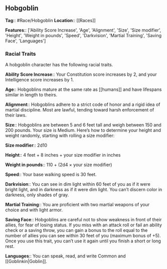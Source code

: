 ## Hobgoblin 
**Tag**:: #Race/Hobgoblin
**Location**:: [[Races]]

**Features**:: ['Ability Score Increase', 'Age', 'Alignment', 'Size', 'Size modifier', 'Height', 'Weight in pounds', 'Speed', 'Darkvision', 'Martial Training', 'Saving Face', 'Languages']
### Racial Traits

A hobgoblin character has the following racial traits.

**Ability Score Increase**:: Your Constitution score increases by 2, and your Intelligence score increases by 1.

**Age**:: Hobgoblins mature at the same rate as [[humans]] and have lifespans similar in length to theirs.

**Alignment**:: Hobgoblins adhere to a strict code of honor and a rigid idea of martial discipline. Most are lawful, tending toward harsh enforcement of their laws.

**Size**:: Hobgoblins are between 5 and 6 feet tall and weigh between 150 and 200 pounds. Your size is Medium. Here’s how to determine your height and weight randomly, starting with rolling a size modifier:

**Size modifier**:: 2d10

**Height**:: 4 feet + 8 inches + your size modifier in inches

**Weight in pounds**:: 110 + (2d4 × your size modifier)

**Speed**:: Your base walking speed is 30 feet.

**Darkvision**:: You can see in dim light within 60 feet of you as if it were bright light, and in darkness as if it were dim light. You can’t discern color in darkness, only shades of gray.

**Martial Training**:: You are proficient with two martial weapons of your choice and with light armor.

**Saving Face**:: Hobgoblins are careful not to show weakness in front of their allies, for fear of losing status. If you miss with an attack roll or fail an ability check or a saving throw, you can gain a bonus to the roll equal to the number of allies you can see within 30 feet of you (maximum bonus of +5). Once you use this trait, you can’t use it again until you finish a short or long rest.

**Languages**:: You can speak, read, and write Common and [[Goblinkin|Goblin]].
